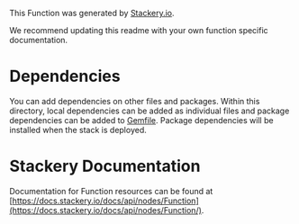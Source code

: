 
This Function was generated by [Stackery.io](https://www.stackery.io).

We recommend updating this readme with your own function specific documentation.

# Dependencies
You can add dependencies on other files and packages.
Within this directory, local dependencies can be added as individual files and
package dependencies can be added to [Gemfile](https://bundler.io/v1.5/gemfile.html).
Package dependencies will be installed when the stack is deployed.

# Stackery Documentation
Documentation for Function resources can be found at [https://docs.stackery.io/docs/api/nodes/Function](https://docs.stackery.io/docs/api/nodes/Function/).
